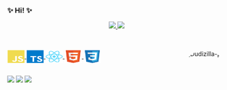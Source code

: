 ### ✨ Hi! ✨

<div align="center">
  <a href="https://github.com/dudizilla">
  <img height="180em" src="https://github-readme-stats.vercel.app/api?username=dudizilla&show_icons=true&theme=panda&include_all_commits=true&count_private=true"/>
  <img height="180em" src="https://github-readme-stats.vercel.app/api/top-langs/?username=dudizilla&layout=compact&langs_count=7&theme=panda"/>
</div>

  ##
  
  <div style="display: inline_block"><br>
  <img align="center" alt="Js" height="30" width="40" src="https://raw.githubusercontent.com/devicons/devicon/master/icons/javascript/javascript-plain.svg">
  <img align="center" alt="Ts" height="30" width="40" src="https://raw.githubusercontent.com/devicons/devicon/master/icons/typescript/typescript-plain.svg">
  <img align="center" alt="React" height="30" width="40" src="https://raw.githubusercontent.com/devicons/devicon/master/icons/react/react-original.svg">
  <img align="center" alt="HTML" height="30" width="40" src="https://raw.githubusercontent.com/devicons/devicon/master/icons/html5/html5-original.svg">
  <img align="center" alt="CSS" height="30" width="40" src="https://raw.githubusercontent.com/devicons/devicon/master/icons/css3/css3-original.svg">
  <img align="right" alt="Dudizilla-pic" height="150" style="border-radius:50px;" src="https://media.discordapp.net/attachments/795023913624404009/1033380298467065946/IMG-20220411-WA0014-removebg-preview.png">
</div>

##

<div>
  <a href="https://www.linkedin.com/in/eduardamrtns/" target="_blank"><img src="https://img.shields.io/badge/-LinkedIn-%23FF75B5?style=for-the-badge&logo=linkedin&logoColor=white" target="_blank"></a> 
  <a href="https://instagram.com/dudizilla" target="_blank"><img src="https://img.shields.io/badge/-Instagram-%23FF75B5?style=for-the-badge&logo=instagram&logoColor=white" target="_blank"></a>
  <a href="https://www.twitch.tv/dudizilla" target="_blank"><img src="https://img.shields.io/badge/Twitch-9146FF?style=for-the-badge&logo=twitch&logoColor=white" target="_blank"></a>
</div>


  
